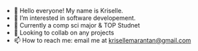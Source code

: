 - 👋 Hello everyone! My name is Kriselle. 
- 👀 I’m interested in software developement. 
- 🌱 Currently a comp sci major & TOP Studnet
- 💞️ Looking to collab on any projects
- 📫 How to reach me: email me at krisellemarantan@gmail.com

<!---
KriselleMarantan/KriselleMarantan is a ✨ special ✨ repository because its `README.md` (this file) appears on your GitHub profile.
You can click the Preview link to take a look at your changes.
-
